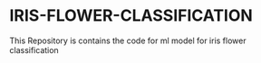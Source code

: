 # IRIS-FLOWER-CLASSIFICATION
This Repository is contains the code for ml model for iris flower classification
